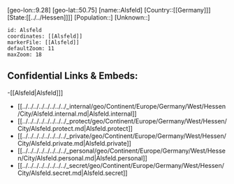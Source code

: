 ﻿---
location: [50.75,9.28]
mapzoom: [7,12] 
mapmarker: city 
type: City
tags:
- geo/City


SpocWebEntityId: 28758
isDeleted: false
confidential: public

---
[geo-lon::9.28]
[geo-lat::50.75]
[name::Alsfeld]
[Country::[[Germany]]]
[State:[[../../Hessen]]]]
[Population::]
[Unknown::]


```leaflet
id: Alsfeld
coordinates: [[Alsfeld]]
markerFile: [[Alsfeld]]
defaultZoom: 11 
maxZoom: 18
```


## Confidential Links & Embeds: 
-[[Alsfeld|Alsfeld]]] 
- [[../../../../../../../../_internal/geo/Continent/Europe/Germany/West/Hessen/City/Alsfeld.internal.md|Alsfeld.internal]] 
- [[../../../../../../../../_protect/geo/Continent/Europe/Germany/West/Hessen/City/Alsfeld.protect.md|Alsfeld.protect]] 
- [[../../../../../../../../_private/geo/Continent/Europe/Germany/West/Hessen/City/Alsfeld.private.md|Alsfeld.private]] 
- [[../../../../../../../../_personal/geo/Continent/Europe/Germany/West/Hessen/City/Alsfeld.personal.md|Alsfeld.personal]] 
- [[../../../../../../../../_secret/geo/Continent/Europe/Germany/West/Hessen/City/Alsfeld.secret.md|Alsfeld.secret]] 
